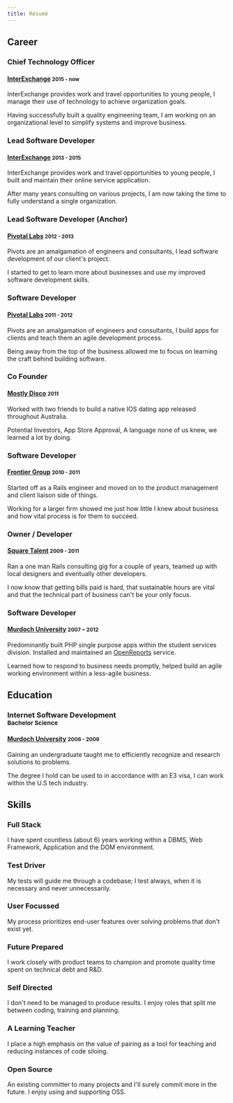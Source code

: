 ```yaml
---
title: Résumé
---
```


## Career

### Chief Technology Officer

#### [InterExchange](http://interexchange.org) <small>2015 - now</small>

InterExchange provides work and travel opportunities to young people, I manage their use of technology to achieve organization goals.

Having successfully built a quality engineering team, I am working on an organizational level to simplify systems and improve business.

### Lead Software Developer

#### [InterExchange](http://interexchange.org) <small>2013 - 2015</small>

InterExchange provides work and travel opportunities to young people, I built and maintain their online service application.

After many years consulting on various projects, I am now taking the time to fully understand a single organization.

### Lead Software Developer (Anchor)

#### [Pivotal Labs](http://pivotallabs.com/) <small>2012 - 2013</small>

Pivots are an amalgamation of engineers and consultants, I lead software development of our client's project.

I started to get to learn more about businesses and use my improved software development skills.

### Software Developer

#### [Pivotal Labs](http://pivotallabs.com/) <small>2011 - 2012</small>
 
Pivots are an amalgamation of engineers and consultants, I build apps for clients and teach them an agile development process.

Being away from the top of the business allowed me to focus on learning the craft behind building software.

### Co Founder

#### [Mostly Disco](http://web.archive.org/web/20110403040021/http://www.mostlydisco.com/) <small>2011</small>

Worked with two friends to build a native IOS dating app released throughout Australia.

Potential Investors, App Store Approval, A language none of us knew, we learned a lot by doing.

### Software Developer

#### [Frontier Group](http://www.thefrontiergroup.com.au/) <small>2010 - 2011</small>
      
Started off as a Rails engineer and moved on to the product management and client liaison side of things.

Working for a larger firm showed me just how little I knew about business and how vital process is for them to succeed.

### Owner / Developer

#### [Square Talent](https://github.com/squaretalent) <small>2009 - 2011</small>
        
Ran a one man Rails consulting gig for a couple of years, teamed up with local designers and eventually other developers.

I now know that getting bills paid is hard, that sustainable hours are vital and that the technical part of business can't be your only focus.

### Software Developer

#### [Murdoch University](http://www.murdoch.edu.au/) <small>2007 ~ 2012</small>

Predominantly built PHP single purpose apps within the student services division. Installed and maintained an [OpenReports](http://oreports.com/) service.

Learned how to respond to business needs promptly, helped build an agile working environment within a less-agile business.

## Education

### Internet Software Development<br/><small>Bachelor Science</small>

#### [Murdoch University](http://www.murdoch.edu.au/) <small>2006 - 2009</small>

Gaining an undergraduate taught me to efficiently recognize and research solutions to problems.

The degree I hold can be used to in accordance with an E3 visa, I can work within the U.S tech industry.

## Skills

### Full Stack

I have spent countless (about 6) years working within a DBMS, Web Framework, Application and the DOM environment.

### Test Driver

My tests will guide me through a codebase; I test always, when it is necessary and never unnecessarily.

### User Focussed

My process prioritizes end-user features over solving problems that don't exist yet.

### Future Prepared

I work closely with product teams to champion and promote quality time spent on technical debt and R&amp;D.

### Self Directed

I don't need to be managed to produce results. I enjoy roles that split me between coding, training and planning.

### A Learning Teacher

I place a high emphasis on the value of pairing as a tool for teaching and reducing instances of code siloing.

### Open Source

An existing committer to many projects and I'll surely commit more in the future. I enjoy using and supporting OSS.
